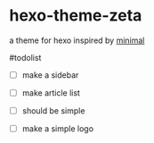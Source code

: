 # hexo-theme-zeta
a theme for hexo inspired by [minimal](https://github.com/orderedlist/minimal)

#todolist

- [ ] make a sidebar
- [ ] make article list
- [ ] should be simple
- [ ] make a simple logo

